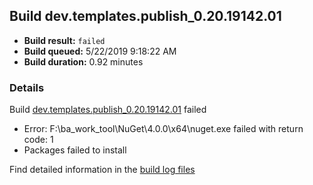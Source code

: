 ## Build dev.templates.publish_0.20.19142.01
- **Build result:** `failed`
- **Build queued:** 5/22/2019 9:18:22 AM
- **Build duration:** 0.92 minutes
### Details
Build [dev.templates.publish_0.20.19142.01](https://winappstudio.visualstudio.com/web/build.aspx?pcguid=a4ef43be-68ce-4195-a619-079b4d9834c2&builduri=vstfs%3a%2f%2f%2fBuild%2fBuild%2f28061) failed

+ Error: F:\ba\_work\_tool\NuGet\4.0.0\x64\nuget.exe failed with return code: 1
+ Packages failed to install

Find detailed information in the [build log files](https://uwpctdiags.blob.core.windows.net/buildlogs/dev.templates.publish_0.20.19142.01_logs.zip)
